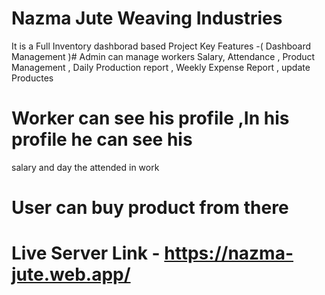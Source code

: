 # Nazma Jute Weaving Industries 
It is a Full Inventory dashborad based Project
Key Features -( Dashboard Management )# Admin can
manage workers Salary, Attendance , Product
Management , Daily Production report , Weekly
Expense Report , update Productes 
# Worker can see his profile ,In his profile he can see his
salary and day the attended in work
# User can buy product from there


# Live Server Link - https://nazma-jute.web.app/
